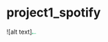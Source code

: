 # project1_spotify

![alt text]<img src="https://github.com/hamdamoha/project1_spotify/blob/main/Readme%20images/Spotify_Logo_CMYK_Green.png" width="10">


